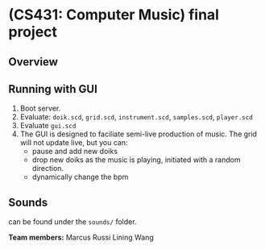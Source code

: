 # (CS431: Computer Music) final project

## Overview

## Running with GUI

1. Boot server.
2. Evaluate: `doik.scd`, `grid.scd`, `instrument.scd`, `samples.scd`, `player.scd`
3. Evaluate `gui.scd`
4. The GUI is designed to faciliate semi-live production of music. The grid will not update live, but you can:
    - pause and add new doiks
    - drop new doiks as the music is playing, initiated with a random direction.
    - dynamically change the bpm

## Sounds

can be found under the `sounds/` folder.

**Team members:**
Marcus Russi
Lining Wang
